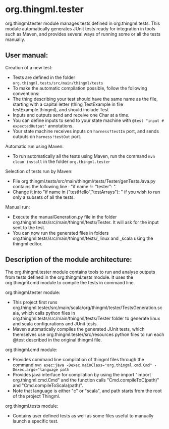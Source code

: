 org.thingml.tester
==================

org.thingml.tester module manages tests defined in org.thingml.tests. 
This module automatically generates JUnit tests ready for integration in tools such as Maven, and provides several ways of running some or all the tests manually.

User manual:
------------
Creation of a new test:
  * Tests are defined in the folder `org.thingml.tests/src/main/thingml/tests`
  * To make the automatic compilation possible, follow the following conventions:
  * The thing describing your test should have the same name as the file, starting with a capital letter (thing TestExample in file testExample.thingml), and should include Test
  * Inputs and outputs send and receive one Char at a time.
  * You can define inputs to send to your state machine with `@test "input # expectedOutput"` annotations.
  * Your state machine receives inputs on `harness?testIn` port, and sends outputs on `harness!testOut` port.
	
Automatic run using Maven:
  * To run automatically all the tests using Maven, run the command `mvn clean install` in the folder `org.thingml.tester`
	
Selection of tests run by Maven:
  * File org.thingml.tests/src/main/thingml/tests/Tester/genTestsJava.py contains the following line : "if name != "tester": ".
  * Change it into "if name in ("testHello","testArrays"): " if you wish to run only a subsets of all the tests.

Manual run:
  * Execute the manualGeneration.py file in the folder org.thingml.tests/src/main/thingml/tests/Tester. It will ask for the input sent to the test.
  * You can now run the generated files in folders org.thingml.tests/src/main/thingml/tests/_linux and _scala using the thingml editor.
	
	
Description of the module architecture:
----------------------------------------
The org.thingml.tester module contains tools to run and analyse outputs from tests defined in the org.thingml.tests module.
It uses the org.thingml.cmd module to compile the tests in command line.
	
org.thingml.tester module:
  * This project first runs org.thingml.tester/src/main/scala/org/thingml/tester/TestsGeneration.scala, which calls python files in org.thingml.tests/src/main/thingml/tests/Tester folder to generate linux and scala configurations and JUnit tests.
  * Maven automatically compiles the generated JUnit tests, which themselves use org.thingml.tester/src/resources python files to run each @test described in the original thingml file.

org.thingml.cmd module: 
  * Provides command line compilation of thingml files through the command `mvn exec:java -Dexec.mainClass="org.thingml.cmd.Cmd" -Dexec.args="language path`
  * Provides java interface for compilation by using the import "import org.thingml.cmd.Cmd" and the function calls "Cmd.compileToC(path)" and "Cmd.compileToScala(path)".
  * Note that language is either "c" or "scala", and path starts from the root of the project Thingml.

org.thingml.tests module:
  * Contains user defined tests as well as some files useful to manually launch a specific test.
